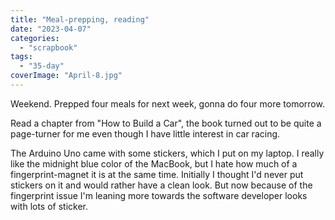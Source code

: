 ```yaml
---
title: "Meal-prepping, reading"
date: "2023-04-07"
categories: 
  - "scrapbook"
tags: 
  - "35-day"
coverImage: "April-8.jpg"
---
```

<!--more-->

Weekend. Prepped four meals for next week, gonna do four more tomorrow.

Read a chapter from "How to Build a Car", the book turned out to be quite a page-turner for me even though I have little interest in car racing.

The Arduino Uno came with some stickers, which I put on my laptop. I really like the midnight blue color of the MacBook, but I hate how much of a fingerprint-magnet it is at the same time. Initially I thought I'd never put stickers on it and would rather have a clean look. But now because of the fingerprint issue I'm leaning more towards the software developer looks with lots of sticker.
